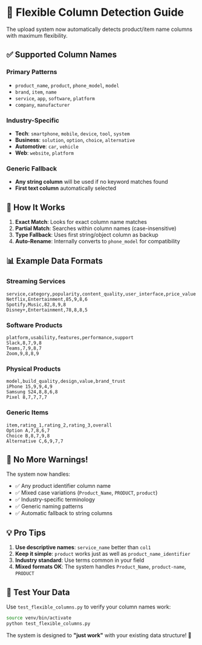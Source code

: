 # 🔄 Flexible Column Detection Guide

The upload system now automatically detects product/item name columns with maximum flexibility.

## ✅ **Supported Column Names**

### **Primary Patterns**
- `product_name`, `product`, `phone_model`, `model`
- `brand`, `item`, `name`
- `service`, `app`, `software`, `platform`
- `company`, `manufacturer`

### **Industry-Specific**
- **Tech**: `smartphone`, `mobile`, `device`, `tool`, `system`
- **Business**: `solution`, `option`, `choice`, `alternative`  
- **Automotive**: `car`, `vehicle`
- **Web**: `website`, `platform`

### **Generic Fallback**
- **Any string column** will be used if no keyword matches found
- **First text column** automatically selected

## 🎯 **How It Works**

1. **Exact Match**: Looks for exact column name matches
2. **Partial Match**: Searches within column names (case-insensitive)
3. **Type Fallback**: Uses first string/object column as backup
4. **Auto-Rename**: Internally converts to `phone_model` for compatibility

## 📊 **Example Data Formats**

### **Streaming Services**
```csv
service,category,popularity,content_quality,user_interface,price_value
Netflix,Entertainment,85,9,8,6
Spotify,Music,82,8,9,8
Disney+,Entertainment,78,8,8,5
```

### **Software Products**
```csv
platform,usability,features,performance,support
Slack,8,7,9,8
Teams,7,9,8,7
Zoom,9,8,8,9
```

### **Physical Products**
```csv
model,build_quality,design,value,brand_trust
iPhone 15,9,9,4,9
Samsung S24,8,8,6,8
Pixel 8,7,7,7,7
```

### **Generic Items**
```csv
item,rating_1,rating_2,rating_3,overall
Option A,7,8,6,7
Choice B,8,7,9,8
Alternative C,6,9,7,7
```

## 🚨 **No More Warnings!**

The system now handles:
- ✅ Any product identifier column name
- ✅ Mixed case variations (`Product_Name`, `PRODUCT`, `product`)
- ✅ Industry-specific terminology
- ✅ Generic naming patterns
- ✅ Automatic fallback to string columns

## 💡 **Pro Tips**

1. **Use descriptive names**: `service_name` better than `col1`
2. **Keep it simple**: `product` works just as well as `product_name_identifier`
3. **Industry standard**: Use terms common in your field
4. **Mixed formats OK**: The system handles `Product_Name`, `product-name`, `PRODUCT`

## 🧪 **Test Your Data**

Use `test_flexible_columns.py` to verify your column names work:

```bash
source venv/bin/activate
python test_flexible_columns.py
```

The system is designed to **"just work"** with your existing data structure! 🎉